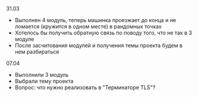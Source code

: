 31.03

- Выполнен 4 модуль, теперь машинка проезжает до конца и не ломается (кружится в одном месте) в рандомных точках 
- Хотелось бы получить обратную связь по поводу того, что не так в 3 модуле 
- После засчитования модулей и получения темы проекта будем в нем разбираться


07.04

- Выполнили 3 модуль
- Выбрали тему проекта
- Вопрос: что нужно реализовать в "Терминаторе TLS"?
